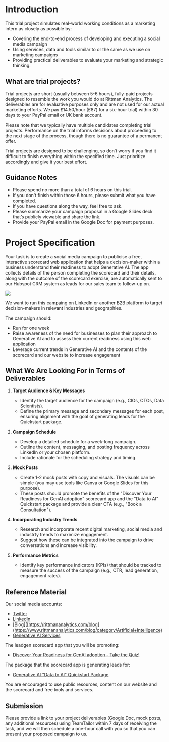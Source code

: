 # Introduction

This trial project simulates real-world working conditions as a marketing intern as closely as possible by:
- Covering the end-to-end process of developing and executing a social media campaign
- Using services, data and tools similar to or the same as we use on marketing campaigns
- Providing practical deliverables to evaluate your marketing and strategic thinking.

## What are trial projects?

Trial projects are short (usually between 5-6 hours), fully-paid projects designed to resemble the work you would do at Rittman Analytics. The deliverables are for evaluative purposes only and are not used for our actual marketing efforts. We pay £14.50/hour (£87) for a six-hour trial) within 30 days to your PayPal email or UK bank account.

Please note that we typically have multiple candidates completing trial projects. Performance on the trial informs decisions about proceeding to the next stage of the process, though there is no guarantee of a permanent offer.

Trial projects are designed to be challenging, so don’t worry if you find it difficult to finish everything within the specified time. Just prioritize accordingly and give it your best effort.

## Guidance Notes

- Please spend no more than a total of 6 hours on this trial.
- If you don't finish within those 6 hours, please submit what you have completed.
- If you have questions along the way, feel free to ask.
- Please summarize your campaign proposal in a Google Slides deck that’s publicly viewable and share the link.
- Provide your PayPal email in the Google Doc for payment purposes.

# Project Specification

Your task is to create a social media campaign to publicise a free, interactive scorecard web application that helps a decision-maker within a business understand their readiness to adopt Generative AI. The app collects details of the person completing the scorecard and their details, along with the outcome of the scorecard exercise, are automatically sent to our Hubspot CRM system as leads for our sales team to follow-up on.

<img src="https://images.squarespace-cdn.com/content/v1/63b6c9e3cbf92e7d56375d12/3701bc56-6cef-40c1-b71a-cd556a358f8b/quiz.jpg?format=500w">

We want to run this campaing on LinkedIn or another B2B platform to target decision-makers in relevant industries and geographies.

The campaign should:
- Run for one week
- Raise awareness of the need for businesses to plan their approach to Generative AI and to assess their current readiness using this web application
- Leverage current trends in Generative AI and the contents of the scorecard and our website to increase engagement

## What We Are Looking For in Terms of Deliverables

1. **Target Audience & Key Messages**
   - Identify the target audience for the campaign (e.g., CIOs, CTOs, Data Scientists).
   - Define the primary message and secondary messages for each post, ensuring alignment with the goal of generating leads for the Quickstart package.

2. **Campaign Schedule**
   - Develop a detailed schedule for a week-long campaign.
   - Outline the content, messaging, and posting frequency across LinkedIn or your chosen platform.
   - Include rationale for the scheduling strategy and timing.

3. **Mock Posts**
   - Create 1-2 mock posts with copy and visuals. The visuals can be simple (you may use tools like Canva or Google Slides for this purpose).
   - These posts should promote the benefits of the "Discover Your Readiness for GenAI adoption" scorecard app and the "Data to AI" Quickstart package and provide a clear CTA (e.g., "Book a Consultation").

4. **Incorporating Industry Trends**
   - Research and incorporate recent digital marketing, social media and industrty trends to maximize engagement.
   - Suggest how these can be integrated into the campaign to drive conversations and increase visibility.

5. **Performance Metrics**
   - Identify key performance indicators (KPIs) that should be tracked to measure the success of the campaign (e.g., CTR, lead generation, engagement rates).

## Reference Material

Our social media accounts:
- [Twitter](https://twitter.com/rittmananalytic)
- [LinkedIn](https://www.linkedin.com/company/rittmananalytics/)
- [Blog]([https://rittmananalytics.com/blog](https://www.rittmananalytics.com/blog/category/Artificial+Intelligence)
- [Generative AI Services](https://www.rittmananalytics.com/offers/artificial-intelligence)

The leadgen scorecard app that you will be promoting:
- [Discover Your Readiness for GenAI adoption - Take the Quiz!](https://go.rittmananalytics.com/genai) 

The package that the scorecard app is generating leads for:
- [Generative AI "Data to AI" Quickstart Package](https://www.rittmananalytics.com/blog/2024/8/2/is-your-business-ready-and-enabled-for-generative-ai)

You are encouraged to use public resources, content on our website and the scorecard and free tools and services.

## Submission

Please provide a link to your project deliverables (Google Doc, mock posts, any additional resources) using TeamTailor within 7 days of receiving the task, and we will then schedule a one-hour call with you so that you can present your proposed campaign to us.
